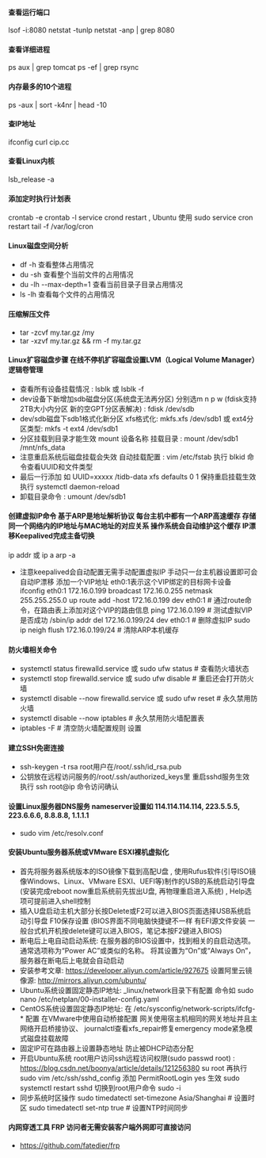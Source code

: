 #### 查看运行端口

lsof -i:8080
netstat -tunlp
netstat -anp | grep 8080

#### 查看详细进程

ps aux | grep tomcat
ps -ef | grep rsync

#### 内存最多的10个进程

ps -aux | sort -k4nr | head -10

#### 查IP地址

ifconfig
curl cip.cc

#### 查看Linux内核

lsb_release -a

#### 添加定时执行计划表

crontab -e
crontab -l
service crond restart , Ubuntu 使用 sudo service cron restart
tail -f /var/log/cron

#### Linux磁盘空间分析

- df -h 查看整体占用情况
- du -sh 查看整个当前文件的占用情况
- du -lh --max-depth=1 查看当前目录子目录占用情况
- ls -lh 查看每个文件的占用情况

#### 压缩解压文件

- tar -zcvf my.tar.gz /my
- tar -xzvf my.tar.gz && rm -f my.tar.gz

#### Linux扩容磁盘步骤  在线不停机扩容磁盘设置LVM（Logical Volume Manager）逻辑卷管理

- 查看所有设备挂载情况 :  lsblk 或 lsblk -f
- dev设备下新增加sdb磁盘分区(系统盘无法再分区) 分别选m n p w (fdisk支持2TB大小内分区 新的空GPT分区表解决) :  fdisk /dev/sdb
- dev/sdb磁盘下sdb1格式化新分区 xfs格式化: mkfs.xfs /dev/sdb1  或  ext4分区类型:  mkfs -t ext4 /dev/sdb1 
- 分区挂载到目录才能生效 mount 设备名称 挂载目录 :  mount /dev/sdb1 /mnt/nfs_data
- 注意重启系统后磁盘挂载会失效 自动挂载配置 :  vim /etc/fstab 执行 blkid 命令查看UUID和文件类型 
- 最后一行添加  如 UUID=xxxxx /tidb-data xfs defaults 0 1  保持重启挂载生效 执行 systemctl daemon-reload
- 卸载目录命令 :  umount /dev/sdb1


#### 创建虚拟IP命令 基于ARP是地址解析协议 每台主机中都有一个ARP高速缓存 存储同一个网络内的IP地址与MAC地址的对应关系 操作系统会自动维护这个缓存 IP漂移Keepalived完成主备切换

ip addr 或 ip a
arp -a

- 注意keepalived会自动配置无需手动配置虚拟IP 手动只一台主机器设置即可会自动IP漂移 添加一个VIP地址 eth0:1表示这个VIP绑定的目标网卡设备
  ifconfig eth0:1 172.16.0.199 broadcast 172.16.0.255 netmask 255.255.255.0 up
  route add -host 172.16.0.199 dev eth0:1 # 通过route命令，在路由表上添加对这个VIP的路由信息
  ping 172.16.0.199 # 测试虚拟VIP是否成功
  /sbin/ip addr del 172.16.0.199/24 dev eth0:1 # 删除虚拟IP
  sudo ip neigh flush 172.16.0.199/24 # 清除ARP本机缓存

#### 防火墙相关命令

- systemctl status firewalld.service 或 sudo ufw status  # 查看防火墙状态
- systemctl stop firewalld.service 或 sudo ufw disable   # 重启还会打开防火墙
- systemctl disable --now firewalld.service 或 sudo ufw reset # 永久禁用防火墙
- systemctl disable --now iptables # 永久禁用防火墙配置表
- iptables -F # 清空防火墙配置规则 设置

#### 建立SSH免密连接

- ssh-keygen -t rsa root用户在/root/.ssh/id_rsa.pub
- 公钥放在远程访问服务的/root/.ssh/authorized_keys里 重启sshd服务生效 执行 ssh root@ip 命令访问确认

#### 设置Linux服务器DNS服务 nameserver设置如 114.114.114.114, 223.5.5.5, 223.6.6.6, 8.8.8.8, 1.1.1.1

- sudo vim /etc/resolv.conf

#### 安装Ubuntu服务器系统或VMware ESXI裸机虚拟化

- 首先将服务器系统版本的ISO镜像下载到高配U盘 , 使用Rufus软件(引导ISO镜像Windows、Linux、VMware ESXI、UEFI等)制作的USB的系统启动引导盘 (安装完成reboot now重启系统前先拔出U盘, 再物理重启进入系统) , Help选项可提前进入shell控制
- 插入U盘启动主机大部分长按Delete或F2可以进入BIOS页面选择USB系统启动引导盘 F10保存设置 (BIOS界面不同电脑快捷键不一样 有EFI源文件安装 一般台式机开机按delete键可以进入BIOS，笔记本按F2键进入BIOS)
- 断电后上电自动启动系统: 在服务器的BIOS设置中，找到相关的自启动选项。 通常选项称为“Power AC”或类似的名称。 将其设置为“On”或“Always On”，服务器在断电后上电就会自动启动
- 安装参考文章: https://developer.aliyun.com/article/927675  设置阿里云镜像源: http://mirrors.aliyun.com/ubuntu/
- Ubuntu系统设置固定静态IP地址: _linux/network目录下有配置 命令如 sudo nano /etc/netplan/00-installer-config.yaml
- CentOS系统设置固定静态IP地址: 在 /etc/sysconfig/network-scripts/ifcfg-* 配置 在VMware中使用自动桥接配置 网关使用宿主机相同的网关地址并且主网络开启桥接协议、 journalctl查看xfs_repair修复emergency mode紧急模式磁盘挂载故障
- 固定IP可在路由器上设置静态地址 防止被DHCP动态分配
- 开启Ubuntu系统 root用户访问ssh远程访问权限(sudo passwd root) : https://blog.csdn.net/boonya/article/details/121256380
  su root 再执行 sudo vim /etc/ssh/sshd_config 添加 PermitRootLogin yes 生效 sudo systemctl restart sshd
  切换到root用户命令 sudo -i
-  同步系统时区操作
   sudo timedatectl set-timezone Asia/Shanghai  # 设置时区
   sudo timedatectl set-ntp true  # 设置NTP时间同步

#### 内网穿透工具 FRP 访问者无需安装客户端外网即可直接访问

- https://github.com/fatedier/frp

